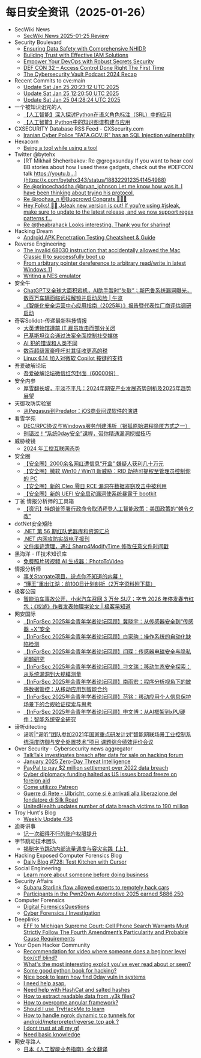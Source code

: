 # 每日安全资讯（2025-01-26）

- SecWiki News
  - [SecWiki News 2025-01-25 Review](http://www.sec-wiki.com/?2025-01-25)
- Security Boulevard
  - [Ensuring Data Safety with Comprehensive NHIDR](https://securityboulevard.com/2025/01/ensuring-data-safety-with-comprehensive-nhidr/)
  - [Building Trust with Effective IAM Solutions](https://securityboulevard.com/2025/01/building-trust-with-effective-iam-solutions/)
  - [Empower Your DevOps with Robust Secrets Security](https://securityboulevard.com/2025/01/empower-your-devops-with-robust-secrets-security/)
  - [DEF CON 32 –  Access Control Done Right The First Time](https://securityboulevard.com/2025/01/def-con-32-access-control-done-right-the-first-time/)
  - [The Cybersecurity Vault Podcast 2024 Recap](https://securityboulevard.com/2025/01/the-cybersecurity-vault-podcast-2024-recap/)
- Recent Commits to cve:main
  - [Update Sat Jan 25 20:23:12 UTC 2025](https://github.com/trickest/cve/commit/2fe8c0886616ef6cb2eb518d616cf2e8a8275463)
  - [Update Sat Jan 25 12:20:50 UTC 2025](https://github.com/trickest/cve/commit/8a400a4ed71036fc7a505dd4115318f6a3d6ce52)
  - [Update Sat Jan 25 04:28:24 UTC 2025](https://github.com/trickest/cve/commit/e50b33f96c53094e433d46411195d0a8d0241a40)
- 一个被知识诅咒的人
  - [【人工智能】深入探讨Python在语义角色标注（SRL）中的应用](https://blog.csdn.net/nokiaguy/article/details/145356157)
  - [【人工智能】Python中的知识图谱构建与应用](https://blog.csdn.net/nokiaguy/article/details/145356145)
- CXSECURITY Database RSS Feed - CXSecurity.com
  - [Iranian Cyber Police "FATA.GOV.IR" has an SQL Injection vulnerability](https://cxsecurity.com/issue/WLB-2025010025)
- Hexacorn
  - [Being a tool while using a tool](https://www.hexacorn.com/blog/2025/01/25/being-a-tool-while-using-a-tool/)
- Twitter @bytehx
  - [RT Mikhail Shcherbakov: Re @gregxsunday If you want to hear cool BB stories about how I used these gadgets, check out the #DEFCON talk https://youtu.b...](https://x.com/bytehx343/status/1883229123541454988)
  - [Re @princechaddha @bryan_johnson Let me know how was it. I have been thinking about trying his protocol.](https://x.com/bytehx343/status/1883188435189703088)
  - [Re @roohaa_n @Bugcrowd Congrats 🎉🎉🎉](https://x.com/bytehx343/status/1883179123394453658)
  - [Hey Folks! 🚀🔥 Jsleak new version is out! If you're using #jsleak, make sure to update to the latest release, and we now support regex patterns f...](https://x.com/bytehx343/status/1883070558415589847)
  - [Re @theabrahack Looks interesting. Thank you for sharing!](https://x.com/bytehx343/status/1883057186068476010)
- Hacking Dream
  - [Android APK Penetration Testing Cheatsheet & Guide](https://www.hackingdream.net/2025/01/android-apk-penetration-testing-cheatsheet-guide.html)
- Reverse Engineering
  - [The invalid 68030 instruction that accidentally allowed the Mac Classic II to successfully boot up](https://www.reddit.com/r/ReverseEngineering/comments/1i9uurg/the_invalid_68030_instruction_that_accidentally/)
  - [From arbitrary pointer dereference to arbitrary read/write in latest Windows 11](https://www.reddit.com/r/ReverseEngineering/comments/1i9vikr/from_arbitrary_pointer_dereference_to_arbitrary/)
  - [Writing a NES emulator](https://www.reddit.com/r/ReverseEngineering/comments/1i9jont/writing_a_nes_emulator/)
- 安全牛
  - [ChatGPT又全球大面积宕机，AI助手暂时”失联”；斯巴鲁系统漏洞曝光，数百万车辆面临远程解锁并启动风险 | 牛览](https://www.aqniu.com/homenews/108166.html)
  - [《智能化安全运营中心应用指南（2025年）》报告暨代表性厂商评估调研启动](https://www.aqniu.com/homenews/108165.html)
- 奇客Solidot–传递最新科技情报
  - [大英博物馆遭前 IT 雇员攻击而部分关闭](https://www.solidot.org/story?sid=80424)
  - [巴基斯坦议会通过法案全面控制社交媒体](https://www.solidot.org/story?sid=80423)
  - [AI 犯的错误和人类不同](https://www.solidot.org/story?sid=80422)
  - [数百超级富豪呼吁对其征收更高的税](https://www.solidot.org/story?sid=80421)
  - [Linux 6.14 加入对微软 Copilot 按键的支持](https://www.solidot.org/story?sid=80420)
- 吾爱破解论坛
  - [吾爱破解论坛微信红包封面（60000份）](https://mp.weixin.qq.com/s?__biz=MjM5Mjc3MDM2Mw==&mid=2651141639&idx=1&sn=7306868d4e210299a761b09dfab68bec&chksm=bd50a6538a272f45be2fde65658c162491d6a14b55e06c11bfc97ec7b9ccb3165d8cb4084ee3&scene=58&subscene=0#rd)
- 安全内参
  - [厚雪翻长坡，平淡不平凡：2024年网安产业发展态势剖析及2025年趋势展望](https://mp.weixin.qq.com/s?__biz=MzI4NDY2MDMwMw==&mid=2247513601&idx=1&sn=2c2baa4754e797d7e551214681e8f8c1&chksm=ebfaf121dc8d7837a7b63f349fe6d024b4c21ab2af52b9a47e85120eaef5193e6dc7a1a6fc1c&scene=58&subscene=0#rd)
- 天御攻防实验室
  - [从Pegasus到Predator：iOS商业间谍软件的演进](https://mp.weixin.qq.com/s?__biz=MzU0MzgyMzM2Nw==&mid=2247486250&idx=1&sn=daa031ff26b9773e0177492de181ba56&chksm=fb04c842cc7341547e24e5d3ef245e093b4f4fd5e1a07df102c384f7ea5aa4c1bee9213ba60f&scene=58&subscene=0#rd)
- 看雪学苑
  - [DEC/RPC协议与Windows服务创建浅析（银狐原始进程隐匿方式之一）](https://mp.weixin.qq.com/s?__biz=MjM5NTc2MDYxMw==&mid=2458589259&idx=1&sn=2076280e4c58e4cd0d718047946ebe83&chksm=b18c28c186fba1d72857bb2f9ecd1cf60756243ffde6306a22d046402d7ef801dfff28547af8&scene=58&subscene=0#rd)
  - [别错过！“系统0day安全”课程，带你精通漏洞挖掘技巧](https://mp.weixin.qq.com/s?__biz=MjM5NTc2MDYxMw==&mid=2458589259&idx=2&sn=4356dec55931f1257ae44561ca3f0d3e&chksm=b18c28c186fba1d7bf12649f11f2f5078f554a99f2e3c5db93d10a68151651e9d90c81e7753d&scene=58&subscene=0#rd)
- 威胁棱镜
  - [2024 年工控互联网态势](https://mp.weixin.qq.com/s?__biz=MzkyMzE5ODExNQ==&mid=2247487629&idx=1&sn=f51d253054a3fe4b1f53af328973c7d9&chksm=c1e9e741f69e6e57778dac4aa1429e2857f7d211469e5f5239be9ab8b07cd327bfa6217e1bd2&scene=58&subscene=0#rd)
- 安全圈
  - [【安全圈】2000余名网红遭信息“开盒” 嫌疑人获利几十万元](https://mp.weixin.qq.com/s?__biz=MzIzMzE4NDU1OQ==&mid=2652067606&idx=1&sn=06c7d132a1649380a5b7629742f5d3f7&chksm=f36e7b56c419f240368726c211c69ba2369aa718ee5183ec43c60390b8e84702917b3a31a610&scene=58&subscene=0#rd)
  - [【安全圈】微软 Win10 / Win11 新威胁：RID 劫持可提权至管理员控制你的 PC](https://mp.weixin.qq.com/s?__biz=MzIzMzE4NDU1OQ==&mid=2652067606&idx=2&sn=efa053f9e1755bb17193b5a5868fb8ce&chksm=f36e7b56c419f24014b67943f6766ea3ab7b908882f20b4e0af01106172c63290014f9c24682&scene=58&subscene=0#rd)
  - [【安全圈】新的 Cleo 零日 RCE 漏洞在数据盗窃攻击中被利用](https://mp.weixin.qq.com/s?__biz=MzIzMzE4NDU1OQ==&mid=2652067606&idx=3&sn=6473d53d9a207bfac9888ca3a543bbf8&chksm=f36e7b56c419f2407633ba9229c8cb14a4e4458baf67e78d79310f03423449e922b703042bec&scene=58&subscene=0#rd)
  - [【安全圈】新的 UEFI 安全启动漏洞使系统暴露于 bootkit](https://mp.weixin.qq.com/s?__biz=MzIzMzE4NDU1OQ==&mid=2652067606&idx=4&sn=e8ae1a9dfb9fb649575b0d8a5414a82d&chksm=f36e7b56c419f24087b4c41685f0be88aab339021ceb93dffd537c9df34d2812ec3232317caa&scene=58&subscene=0#rd)
- 丁爸 情报分析师的工具箱
  - [【资讯】特朗普签署行政命令取消拜登人工智能政策：美国政策的“朝令夕改”](https://mp.weixin.qq.com/s?__biz=MzI2MTE0NTE3Mw==&mid=2651148689&idx=1&sn=0707627dd1c290fd861d390ad8100390&chksm=f1af26abc6d8afbd7427e0c3da7a4c6d21a3130ad8f4d9de782945434e589c4b81ab5df3776e&scene=58&subscene=0#rd)
- dotNet安全矩阵
  - [.NET 第 56 期红队武器库和资源汇总](https://mp.weixin.qq.com/s?__biz=MzUyOTc3NTQ5MA==&mid=2247498450&idx=1&sn=0e544713a937f0cc0f8fe5662ece86f9&chksm=fa59543fcd2edd2963e30663b8bbe96e77d53d5e2c4f7031b50fe952aba8d1f577cada65c675&scene=58&subscene=0#rd)
  - [.NET 内网攻防实战电子报刊](https://mp.weixin.qq.com/s?__biz=MzUyOTc3NTQ5MA==&mid=2247498450&idx=2&sn=a00f3f8ae2f091ade34fc645636c1188&chksm=fa59543fcd2edd296a6821e4424d0c5605ae82829d456ecb55237c603906088a99f4d65bb1ae&scene=58&subscene=0#rd)
  - [文件痕迹清理，通过 Sharp4ModifyTime 修改任意文件时间戳](https://mp.weixin.qq.com/s?__biz=MzUyOTc3NTQ5MA==&mid=2247498450&idx=3&sn=01dad887be82ec26ebc80e1de617c700&chksm=fa59543fcd2edd29d00dc462ff4f7e26830de7ead97b9becc8fa24cd995af578294d491b48ed&scene=58&subscene=0#rd)
- 黑海洋 - IT技术知识库
  - [免费照片转视频 AI 生成器：PhotoToVideo](https://blog.upx8.com/4679)
- 情报分析师
  - [事关Stargate项目，说点你不知道的内幕！](https://mp.weixin.qq.com/s?__biz=MzA3Mjc1MTkwOA==&mid=2650559242&idx=1&sn=65609027c9fddad943535044bcb06811&chksm=87117d41b066f4575f3b8fc3d3971f7eef784642475a4d33595a6dde9f13f7df0b0f8eda197d&scene=58&subscene=0#rd)
  - [“懂王”重出江湖：前100日计划剖析（2万字资料附下载）](https://mp.weixin.qq.com/s?__biz=MzA3Mjc1MTkwOA==&mid=2650559242&idx=2&sn=812122521348cdc4a1414ee0000a67b8&chksm=87117d41b066f45792e59919c059261ad0157fb18bbb2f1dcbd0685ff898acd35c6c3bce395a&scene=58&subscene=0#rd)
- 极客公园
  - [智能泊车事故公开，小米汽车召回 3 万台 SU7；字节 2026 年停发春节红包；《权游》作者发表物理学论文 | 极客早知道](https://mp.weixin.qq.com/s?__biz=MTMwNDMwODQ0MQ==&mid=2653072822&idx=1&sn=7c6ca6a38c34759561d422054250e57c&chksm=7e57d00049205916e8025fe1d9be04063c7ebe7460a277127ae61e7b3bc947b7c86c8213b39b&scene=58&subscene=0#rd)
- 网安国际
  - [【InForSec 2025年会青年学者论坛回顾】冀晓宇：从传感器安全到“传感器 +X”安全](https://mp.weixin.qq.com/s?__biz=MzA4ODYzMjU0NQ==&mid=2652317459&idx=1&sn=4c4bfe832913a3872ec09ee631b9274b&chksm=8bc4ba9dbcb3338b2ba37bf54bb919e54ede95f3031151621def31622b349399445cd80439ba&scene=58&subscene=0#rd)
  - [【InForSec 2025年会青年学者论坛回顾】白家驹：操作系统的自动化缺陷检测](https://mp.weixin.qq.com/s?__biz=MzA4ODYzMjU0NQ==&mid=2652317459&idx=2&sn=d42e0048046537509a0b9169907c9801&chksm=8bc4ba9dbcb3338bb5fe7bf9d6330213b86264fd3eb919b2106dc45e7b8604701d521d420b2c&scene=58&subscene=0#rd)
  - [【InForSec 2025年会青年学者论坛回顾】闫琛：传感器电磁安全与隐私问题研究](https://mp.weixin.qq.com/s?__biz=MzA4ODYzMjU0NQ==&mid=2652317459&idx=3&sn=619b1c123e6a6165f24ed57ff9fd391a&chksm=8bc4ba9dbcb3338be3560720a31ce43398b3a8d91b3ec3a5799d4b4bb554133d8311c80ece9b&scene=58&subscene=0#rd)
  - [【InForSec 2025年会青年学者论坛回顾】刁文瑞：移动生态安全探索：从系统漏洞到大规模测量](https://mp.weixin.qq.com/s?__biz=MzA4ODYzMjU0NQ==&mid=2652317459&idx=4&sn=0d016310221e528e230f05da6f3b14de&chksm=8bc4ba9dbcb3338bf92e55b964a1f76fb01b91c88ad08ce7333778b972524fd5800ec0f17f97&scene=58&subscene=0#rd)
  - [【InForSec 2025年会青年学者论坛回顾】南雨宏：程序分析视角下的敏感数据管控：从移动应用到智能合约](https://mp.weixin.qq.com/s?__biz=MzA4ODYzMjU0NQ==&mid=2652317459&idx=5&sn=c5a7798acca47b172a583897d568c7ef&chksm=8bc4ba9dbcb3338b4d1e431047955603c86d16b56379b9128a3bd4e7e51ffa80abd0a2267c1a&scene=58&subscene=0#rd)
  - [【InForSec 2025年会青年学者论坛回顾】范铭：移动应用个人信息保护场景下的合规验证探索与思考](https://mp.weixin.qq.com/s?__biz=MzA4ODYzMjU0NQ==&mid=2652317459&idx=6&sn=7be8c4556e1d37b0d94079969cbb7958&chksm=8bc4ba9dbcb3338b183ae58f4c267e03ed34bc27f99c79eed93410d6912f0ba4263a1ff60705&scene=58&subscene=0#rd)
  - [【InForSec 2025年会青年学者论坛回顾】申文博：从AI框架到xPU硬件：智能系统安全研究](https://mp.weixin.qq.com/s?__biz=MzA4ODYzMjU0NQ==&mid=2652317459&idx=7&sn=044afe640aa525a285b3dcc87f2a146d&chksm=8bc4ba9dbcb3338bf773348e0df5e157b01dbc90732f0b032ca10812f22f1e407bcc1daf7d01&scene=58&subscene=0#rd)
- 谛听ditecting
  - [谛听|“谛听”团队参加2021年国家重点研发计划“智能网联场景工业控制系统深度防御与安全处置技术”项目 课题综合绩效评价会议](https://mp.weixin.qq.com/s?__biz=MzU3MzQyOTU0Nw==&mid=2247492392&idx=1&sn=4457e5fc8b2fcca5ba76cd80c2dc9145&chksm=fcc3616ccbb4e87a6a1a1e47120e8d944a7ec9e8fc569022e103b6ea15590c421f76df8c4efe&scene=58&subscene=0#rd)
- Over Security - Cybersecurity news aggregator
  - [TalkTalk investigates breach after data for sale on hacking forum](https://www.bleepingcomputer.com/news/security/talktalk-investigates-breach-after-data-for-sale-on-hacking-forum/)
  - [January 2025 Zero-Day Threat Intelligence](https://pixmsecurity.com/blog/blog/january-2025-zero-day-threat-intelligence/)
  - [PayPal to pay $2 million settlement over 2022 data breach](https://www.bleepingcomputer.com/news/security/paypal-to-pay-2-million-settlement-over-2022-data-breach/)
  - [Cyber diplomacy funding halted as US issues broad freeze on foreign aid](https://therecord.media/cyber-diplomacy-funding-halted-freeze-on-foreign-aid)
  - [Come utilizzo Patreon](https://roccosicilia.com/2025/01/25/come-utilizzo-patreon/)
  - [Guerre di Rete - Ulbricht, come si è arrivati alla liberazione del fondatore di Silk Road](https://guerredirete.substack.com/p/guerre-di-rete-ulbricht-come-si-e)
  - [UnitedHealth updates number of data breach victims to 190 million](https://therecord.media/unitedhealth-updates-change-healthcare-data-breach-190-million)
- Troy Hunt's Blog
  - [Weekly Update 436](https://www.troyhunt.com/weekly-update-436/)
- 迪哥讲事
  - [记一次细得不行的账户权限提升](https://mp.weixin.qq.com/s?__biz=MzIzMTIzNTM0MA==&mid=2247496946&idx=1&sn=fd344274014da8f4d5f0705d21c1080a&chksm=e8a5fe91dfd2778741884d78e29eb70766ca43d4b3f53f3f268483de8e8639bd61ed87b93e03&scene=58&subscene=0#rd)
- 字节跳动技术团队
  - [揭秘字节跳动内部流量调度与容灾实践【上】](https://mp.weixin.qq.com/s?__biz=MzI1MzYzMjE0MQ==&mid=2247512958&idx=1&sn=82401f525cc5fdd2b7eb9cf210f60c24&chksm=e9d3789cdea4f18a5d9a1aa5141e78c28fbccd9c7a52068f7bf17d53a3d814b9c86346822bc4&scene=58&subscene=0#rd)
- Hacking Exposed Computer Forensics Blog
  - [Daily Blog #728: Test Kitchen with Cursor](https://www.hecfblog.com/2025/01/daily-blog-728-test-kitchen-with-cursor.html)
- Social Engineering
  - [Learn more about someone before doing business](https://www.reddit.com/r/SocialEngineering/comments/1i9j9i5/learn_more_about_someone_before_doing_business/)
- Security Affairs
  - [Subaru Starlink flaw allowed experts to remotely hack cars](https://securityaffairs.com/173434/security/subaru-starlink-vulnerability-remote-attacks.html)
  - [Participants in the Pwn2Own Automotive 2025 earned $886,250](https://securityaffairs.com/173426/breaking-news/pwn2own-automotive-2025-final-results.html)
- Computer Forensics
  - [Digital ForensicsQuestions](https://www.reddit.com/r/computerforensics/comments/1i9icjv/digital_forensicsquestions/)
  - [Cyber Forensics / Investigation](https://www.reddit.com/r/computerforensics/comments/1i9dljz/cyber_forensics_investigation/)
- Deeplinks
  - [EFF to Michigan Supreme Court: Cell Phone Search Warrants Must Strictly Follow The Fourth Amendment’s Particularity and Probable Cause Requirements](https://www.eff.org/deeplinks/2025/01/eff-michigan-supreme-court-cell-phone-search-warrants-must-strictly-follow-fourth)
- Your Open Hacker Community
  - [Recommendation for video where someone does a beginner level box/ctf blind?](https://www.reddit.com/r/HowToHack/comments/1i9t80h/recommendation_for_video_where_someone_does_a/)
  - [What's the most interesting exploit you've ever read about or seen?](https://www.reddit.com/r/HowToHack/comments/1i9zodo/whats_the_most_interesting_exploit_youve_ever/)
  - [Some good python book for hacking?](https://www.reddit.com/r/HowToHack/comments/1i9g9l4/some_good_python_book_for_hacking/)
  - [Nice book to learn how find 0day vuln in systems](https://www.reddit.com/r/HowToHack/comments/1i9xyel/nice_book_to_learn_how_find_0day_vuln_in_systems/)
  - [I need help asap.](https://www.reddit.com/r/HowToHack/comments/1ia01zc/i_need_help_asap/)
  - [Need help with HashCat and salted hashes](https://www.reddit.com/r/HowToHack/comments/1i9hk2y/need_help_with_hashcat_and_salted_hashes/)
  - [How to extract readable data from .y3k files?](https://www.reddit.com/r/HowToHack/comments/1i9ge7v/how_to_extract_readable_data_from_y3k_files/)
  - [How to overcome angular framework?](https://www.reddit.com/r/HowToHack/comments/1i9g6w5/how_to_overcome_angular_framework/)
  - [Should I use TryHackMe to learn](https://www.reddit.com/r/HowToHack/comments/1i9a783/should_i_use_tryhackme_to_learn/)
  - [How to handle ngrok dynamic tcp tunnels for android/meterpreter/reverse_tcp apk ?](https://www.reddit.com/r/HowToHack/comments/1i9dr3s/how_to_handle_ngrok_dynamic_tcp_tunnels_for/)
  - [I dont trust at all my gf](https://www.reddit.com/r/HowToHack/comments/1i9os7f/i_dont_trust_at_all_my_gf/)
  - [Need basic knowledge](https://www.reddit.com/r/HowToHack/comments/1i9fbje/need_basic_knowledge/)
- 网安寻路人
  - [日本《人工智能业务指南》全文翻译](https://mp.weixin.qq.com/s?__biz=MzIxODM0NDU4MQ==&mid=2247506124&idx=1&sn=a0d99658c9689597ec9d1e77f02a0b48&chksm=97e96526a09eec30af4b40c753f3202737f20aee9db771f6a3b490a2e7655945b7efc6cec77f&scene=58&subscene=0#rd)
